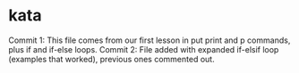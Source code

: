 # kata
Commit 1: This file comes from our first lesson in put print and p commands, plus if and if-else loops.
Commit 2: File added with expanded if-elsif loop (examples that worked), previous ones commented out.
